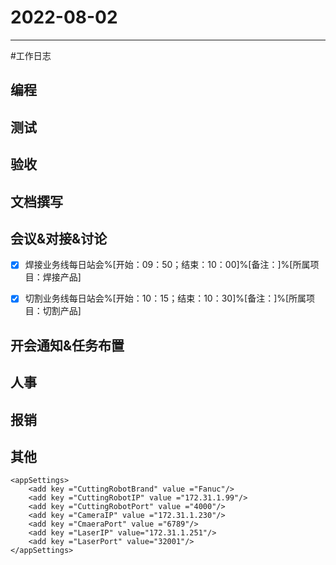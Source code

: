 # 2022-08-02 

---

#工作日志

## 编程



## 测试



## 验收 



## 文档撰写 



## 会议&对接&讨论
- [x] 焊接业务线每日站会%[开始：09：50；结束：10：00]%[备注：]%[所属项目：焊接产品]
- [x] 切割业务线每日站会%[开始：10：15；结束：10：30]%[备注：]%[所属项目：切割产品]


## 开会通知&任务布置



## 人事



## 报销



## 其他



    <appSettings>
        <add key ="CuttingRobotBrand" value ="Fanuc"/>
        <add key ="CuttingRobotIP" value ="172.31.1.99"/>
        <add key ="CuttingRobotPort" value ="4000"/>
        <add key ="CameraIP" value ="172.31.1.230"/>
        <add key ="CmaeraPort" value ="6789"/>
        <add key ="LaserIP" value="172.31.1.251"/>
        <add key ="LaserPort" value="32001"/>
    </appSettings>